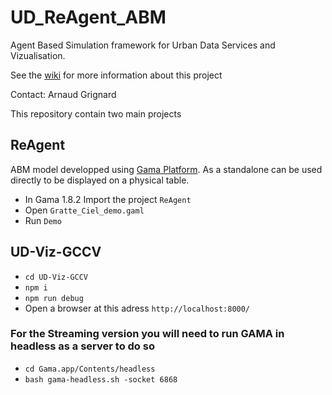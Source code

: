 # UD_ReAgent_ABM
Agent Based Simulation framework for Urban Data Services and Vizualisation.

See the [wiki](https://github.com/VCityTeam/UD_ReAgent_ABM/wiki) for more information about this project

Contact: Arnaud Grignard 

This repository contain two main projects

## ReAgent
ABM model developped using [Gama Platform](https://gama-platform.org/). As a standalone can be used directly to be displayed on a physical table. 

- In Gama 1.8.2 Import the project ```ReAgent```
- Open ```Gratte_Ciel_demo.gaml```
- Run ```Demo```


## UD-Viz-GCCV
- ``` cd UD-Viz-GCCV ```
- ``` npm i ```
- ```npm run debug ```
- Open a browser at this adress ``` http://localhost:8000/ ```

### For the Streaming version you will need to run GAMA in headless as a server to do so

- ``` cd Gama.app/Contents/headless ```
- ``` bash gama-headless.sh -socket 6868 ```

